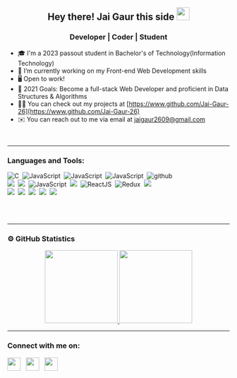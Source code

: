 <h2 align="center"> Hey there! Jai Gaur this side <img src="https://github.com/TheDudeThatCode/TheDudeThatCode/blob/master/Assets/Hi.gif" width="29px"></h2>

<h3 align="center"> Developer | Coder | Student</h3>

- 🎓 I'm a 2023 passout student in Bachelor's of Technology(Information Technology)
- 🌱 I’m currently working on my Front-end Web Development skills
- 🖥️ Open to work!
- 🥅 2021 Goals: Become a full-stack Web Developer and proficient in Data Structures & Algorithms
- 👨‍💻 You can check out my projects at [https://www.github.com/Jai-Gaur-26](https://www.github.com/Jai-Gaur-26)
- ✉️ You can reach out to me via email at jaigaur2609@gmail.com

<br />

---

### Languages and Tools:

<img src="https://img.shields.io/badge/-C-05122A?style=flat&logo=C" alt="C"/>&nbsp;
<img src="https://img.shields.io/badge/-C++-05122A?style=flat&logo=C%2B%2B" alt="JavaScript"/>&nbsp;
<img src="https://img.shields.io/badge/-Java-05122A?style=flat&logo=java" alt="JavaScript"/>&nbsp;
<img src="https://img.shields.io/badge/-Git-05122A?style=flat&logo=git" alt="JavaScript"/>&nbsp;
<img src="https://img.shields.io/badge/-GitHub-05122A?style=flat&logo=github" alt="github"/>\
<img src="https://img.shields.io/badge/-HTML-05122A?style=flat&logo=HTML5"/>&nbsp;
<img src="https://img.shields.io/badge/-CSS-05122A?style=flat&logo=CSS3"/>&nbsp;
<img src="https://img.shields.io/badge/-JavaScript-05122A?style=flat&logo=JavaScript" alt="JavaScript"/>&nbsp;
<img src="https://img.shields.io/badge/-Bootstrap-05122A?style=flat&logo=bootstrap"/>&nbsp;
<img src="https://img.shields.io/badge/-ReactJs-05122A?style=flat&logo=React" alt="ReactJS"/>&nbsp;
![Redux](https://img.shields.io/badge/-Redux-05122A?style=flat&logo=Redux)&nbsp;
<img src="https://img.shields.io/badge/-Firebase-05122A?style=flat&logo=firebase"/>\
<img src="https://img.shields.io/badge/-Visual%20Studio%20Code-05122A?style=flat&logo=visual-studio-code"/>&nbsp;
<img src="https://img.shields.io/badge/-Sublime%20Text%203-05122A?style=flat&logo=sublime-text"/>&nbsp;
<img src="https://img.shields.io/badge/-Atom-05122A?style=flat&logo=atom"/>&nbsp;
<img src="https://img.shields.io/badge/-Adobe%20Photoshop-05122A?style=flat&logo=adobe-photoshop"/>&nbsp;
<img src="https://img.shields.io/badge/-Adobe%20Illustrator-05122A?style=flat&logo=adobe-illustrator"/>&nbsp;

<br />
<br />

---

### ⚙️ GitHub Statistics

<p align="center">
<a href="https://github.com/Jai-Gaur-26">
  <img height="165em" src="https://github-readme-stats-eight-theta.vercel.app/api?username=Jai-Gaur-26&show_icons=true&theme=algolia&include_all_commits=true&count_private=true"/>
  <img height="165em" src="https://github-readme-stats-eight-theta.vercel.app/api/top-langs/?username=Jai-Gaur-26&layout=compact&langs_count=8&theme=algolia"/>
</a>
</p>

---

<h3>Connect with me on:</h3>
<a href="mailto:jaigaur2609@gmail.com?subject=Hey Jai,%20From%20Github"><img src="https://image.flaticon.com/icons/png/512/888/888853.png" width="30px" /></a>&nbsp;&nbsp;
<a href="https://www.linkedin.com/in/jai-gaur-996646193/"><img src="https://www.flaticon.com/svg/static/icons/svg/1409/1409945.svg" width="30px" /></a>&nbsp;&nbsp;
<a href="https://twitter.com/JaiGaur92548345"><img src="https://image.flaticon.com/icons/png/512/733/733579.png" width="30px" /></a>&nbsp;&nbsp;
